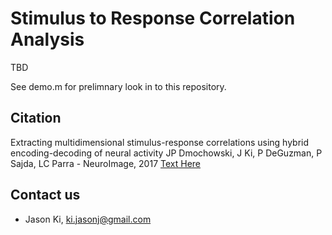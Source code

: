 Stimulus to Response Correlation Analysis
=====
TBD

See demo.m for prelimnary look in to this repository.


Citation
--------------
Extracting multidimensional stimulus-response correlations using hybrid encoding-decoding of neural activity
JP Dmochowski, J Ki, P DeGuzman, P Sajda, LC Parra - NeuroImage, 2017 [Text Here](http://www.sciencedirect.com/science/article/pii/S1053811917304299)

## Contact us
* Jason Ki, ki.jasonj@gmail.com
